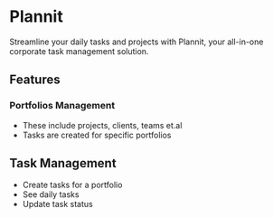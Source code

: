 # Plannit

Streamline your daily tasks and projects with Plannit, your all-in-one corporate task management solution.

## Features

### Portfolios Management

- These include projects, clients, teams et.al
- Tasks are created for specific portfolios

## Task Management

- Create tasks for a portfolio
- See daily tasks
- Update task status
